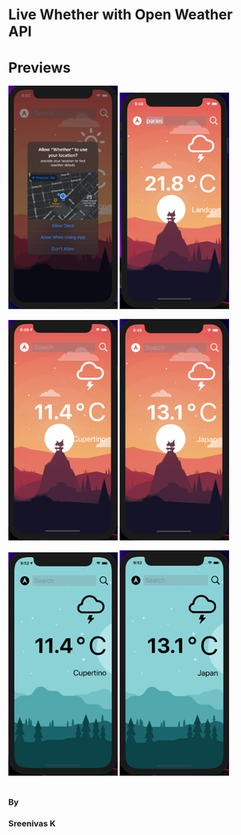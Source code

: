 # Live Whether with Open Weather API

# Previews

<p >
   <img src="https://github.com/Sreenivassreee/Whether-with-API/blob/main/Documentation/1.png" width="220",height="330" title="light Mode ">
  <img src="https://github.com/Sreenivassreee/Whether-with-API/blob/main/Documentation/2.png" width="220",height="330" title="Dark Mode "><br><br>
       <img src="https://github.com/Sreenivassreee/Whether-with-API/blob/main/Documentation/3.png" width="220",height="330" title="Light Mode ">
    <img src="https://github.com/Sreenivassreee/Whether-with-API/blob/main/Documentation/4.png" width="220",height="330" title="light Mode "><br><br>
        <img src="https://github.com/Sreenivassreee/Whether-with-API/blob/main/Documentation/5.png" width="220",height="330" title="Dark Mode ">
  <img src="https://github.com/Sreenivassreee/Whether-with-API/blob/main/Documentation/6.png" width="220",height="330" title="Dark Mode "><br><br>

  <h3> By  </h3>
  <h3> Sreenivas K </h3>
  
       
</p>

